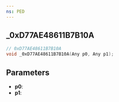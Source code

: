 ```yaml
---
ns: PED
---
```

## _0xD77AE48611B7B10A

```c
// 0xD77AE48611B7B10A
void _0xD77AE48611B7B10A(Any p0, Any p1);
```

## Parameters
* **p0**:
* **p1**:
